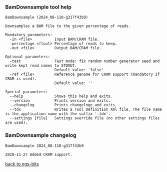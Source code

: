 ### BamDownsample tool help
	BamDownsample (2024_08-110-g317f43b9)
	
	Downsamples a BAM file to the given percentage of reads.
	
	Mandatory parameters:
	  -in <file>          Input BAM/CRAM file.
	  -percentage <float> Percentage of reads to keep.
	  -out <file>         Output BAM/CRAM file.
	
	Optional parameters:
	  -test               Test mode: fix random number generator seed and write kept read names to STDOUT.
	                      Default value: 'false'
	  -ref <file>         Reference genome for CRAM support (mandatory if CRAM is used).
	                      Default value: ''
	
	Special parameters:
	  --help              Shows this help and exits.
	  --version           Prints version and exits.
	  --changelog         Prints changeloge and exits.
	  --tdx               Writes a Tool Definition Xml file. The file name is the application name with the suffix '.tdx'.
	  --settings [file]   Settings override file (no other settings files are used).
	
### BamDownsample changelog
	BamDownsample 2024_08-110-g317f43b9
	
	2020-11-27 Added CRAM support.
[back to ngs-bits](https://github.com/imgag/ngs-bits)